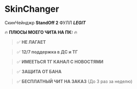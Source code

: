 # SkinChanger
СкинЧейнджр **StandOff 2** ФУЛЛ _**LEGIT**_

:fire: **ПЛЮСЫ МОЕГО ЧИТА НА ПК:** :fire:
> ✅ **НЕ ЛАГАЕТ**

> ✅ **12/7 поддержка в ДС и ТГ**

> ✅ **ИМЕЕТЬСЯ ТГ КАНАЛ С НОВОСТЯМИ**

> ✅ **ЗАЩИТА ОТ БАНА**

> ✅ **БЕСПЛАТНЫЙ ЧИТ НА ЗАКАЗ** (До 3 раз за неделю)
